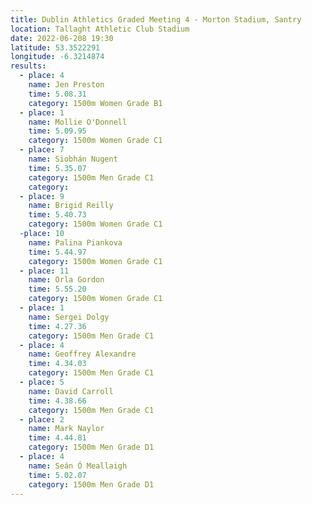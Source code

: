 ```yaml
---
title: Dublin Athletics Graded Meeting 4 - Morton Stadium, Santry 
location: Tallaght Athletic Club Stadium 
date: 2022-06-208 19:30
latitude: 53.3522291
longitude: -6.3214874
results:
  - place: 4
    name: Jen Preston
    time: 5.08.31
    category: 1500m Women Grade B1
  - place: 1
    name: Mollie O'Donnell
    time: 5.09.95
    category: 1500m Women Grade C1
  - place: 7
    name: Siobhán Nugent
    time: 5.35.07
    category: 1500m Men Grade C1
    category: 
  - place: 9
    name: Brigid Reilly
    time: 5.40.73
    category: 1500m Women Grade C1
  -place: 10
    name: Palina Piankova
    time: 5.44.97
    category: 1500m Women Grade C1
  - place: 11
    name: Orla Gordon
    time: 5.55.20 
    category: 1500m Women Grade C1
  - place: 1
    name: Sergei Dolgy
    time: 4.27.36
    category: 1500m Men Grade C1
  - place: 4
    name: Geoffrey Alexandre
    time: 4.34.03
    category: 1500m Men Grade C1
  - place: 5
    name: David Carroll
    time: 4.38.66
    category: 1500m Men Grade C1
  - place: 2
    name: Mark Naylor
    time: 4.44.81
    category: 1500m Men Grade D1
  - place: 4
    name: Seán Ó Meallaigh
    time: 5.02.07
    category: 1500m Men Grade D1
---
```

